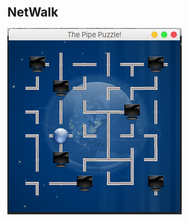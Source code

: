 # NetWalk
![alt text](https://github.com/umeshthakur1107/NetWalk/blob/master/images/Screenshot%20from%202020-03-02%2022-44-26.png)
